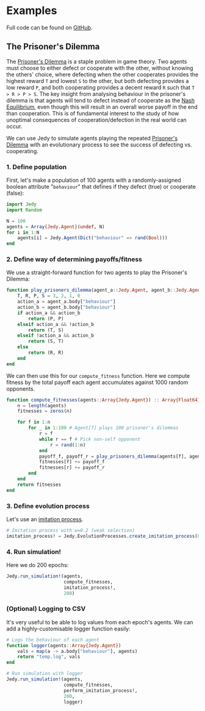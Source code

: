 # Examples

Full code can be found on [GitHub](https://github.com/lucrae/Jedy.jl/tree/master/examples).

## The Prisoner's Dilemma

The [Prisoner's Dilemma](https://en.wikipedia.org/wiki/Prisoner%27s_dilemma) is a staple problem in game theory. Two agents must choose to either defect or cooperate with the other, without knowing the others' choice, where defecting when the other cooperates provides the highest reward `T` and lowest `S` to the other, but both defecting provides a low reward `P`, and both cooperating provides a decent reward `R` such that `T > R > P > S`. The key insight from analysing behaviour in the prisoner's dilemma is that agents will tend to defect instead of cooperate as the [Nash Equilibrium](https://en.wikipedia.org/wiki/Nash_equilibrium), even though this will result in an overall worse payoff in the end than cooperation. This is of fundamental interest to the study of how unoptimal consequences of cooperation/defection in the real world can occur.

We can use Jedy to simulate agents playing the repeated [Prisoner's Dilemma](https://en.wikipedia.org/wiki/Prisoner%27s_dilemma) with an evolutionary process to see the success of defecting vs. cooperating.

### 1. Define population

First, let's make a population of 100 agents with a randomly-assigned boolean attribute "`behaviour`" that defines if they defect (true) or cooperate (false):

```julia
import Jedy
import Random

N = 100
agents = Array{Jedy.Agent}(undef, N)
for i in 1:N
    agents[i] = Jedy.Agent(Dict("behaviour" => rand(Bool)))
end
```

### 2. Define way of determining payoffs/fitness

We use a straight-forward function for two agents to play the Prisoner's Dilemma:

```julia
function play_prisoners_dilemma(agent_a::Jedy.Agent, agent_b::Jedy.Agent) :: Tuple{Int, Int}
    T, R, P, S = 3, 2, 1, 0
    action_a = agent_a.body["behaviour"]
    action_b = agent_b.body["behaviour"]
    if action_a && action_b
        return (P, P)
    elseif action_a && !action_b
        return (T, S)
    elseif !action_a && action_b
        return (S, T)
    else
        return (R, R)
    end
end
```

We can then use this for our `compute_fitness` function. Here we compute fitness by the total payoff each agent accumulates against 1000 random opponents.

```julia
function compute_fitnesses(agents::Array{Jedy.Agent}) :: Array{Float64}
    n = length(agents)
    fitnesses = zeros(n)

    for f in 1:n
        for _ in 1:100 # Agent[f] plays 100 prisoner's dilemmas
            r = f
            while r == f # Pick non-self opponent
                r = rand(1:n)
            end
            payoff_f, payoff_r = play_prisoners_dilemma(agents[f], agents[r])
            fitnesses[f] += payoff_f
            fitnesses[r] += payoff_r
        end
    end
    return fitnesses
end
```

### 3. Define evolution process

Let's use an [imitation process](https://journals.aps.org/pre/abstract/10.1103/PhysRevE.84.046111).

```julia
# Imitation process with w=0.2 (weak selection)
imitation_process! = Jedy.EvolutionProcesses.create_imitation_process(0.2)
```

### 4. Run simulation!

Here we do 200 epochs:

```julia
Jedy.run_simulation!(agents,
                     compute_fitnesses,
                     imitation_process!,
                     200)
```

### (Optional) Logging to CSV

It's very useful to be able to log values from each epoch's agents. We can add a highly-customisable logger function easily:

```julia
# Logs the behaviour of each agent
function logger(agents::Array{Jedy.Agent})
    vals = map(a -> a.body["behaviour"], agents)
    return "temp.log", vals
end

# Run simulation with logger
Jedy.run_simulation!(agents,
                     compute_fitnesses,
                     perform_imitation_process!,
                     200,
                     logger)
```
